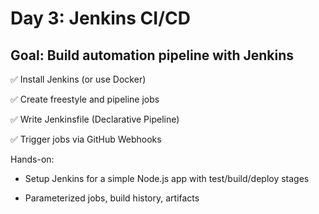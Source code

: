 # Day 3: Jenkins CI/CD

## Goal: Build automation pipeline with Jenkins

✅ Install Jenkins (or use Docker)

✅ Create freestyle and pipeline jobs

✅ Write Jenkinsfile (Declarative Pipeline)

✅ Trigger jobs via GitHub Webhooks

Hands-on:

- Setup Jenkins for a simple Node.js app with test/build/deploy stages

- Parameterized jobs, build history, artifacts
